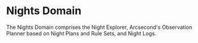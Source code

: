 # Nights Domain

The Nights Domain comprises the Night Explorer, Arcsecond's Observation Planner based on
Night Plans and Rule Sets, and Night Logs.

